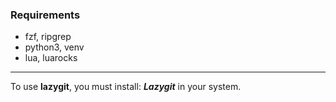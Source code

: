 ### Requirements

- fzf, ripgrep
- python3, venv
- lua, luarocks

---

To use **lazygit**, you must install: **_Lazygit_** in your system.

```bash

```
